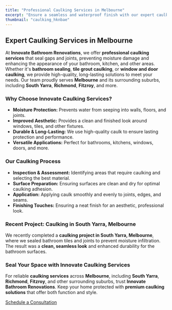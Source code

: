 ```yaml
---
title: "Professional Caulking Services in Melbourne"
excerpt: "Ensure a seamless and waterproof finish with our expert caulking services. Serving Melbourne and surrounding suburbs with high-quality caulking solutions."
thumbnail: "caulking_hknbae"
---
```


## Expert Caulking Services in Melbourne

At **Innovate Bathroom Renovations**, we offer **professional caulking services** that seal gaps and joints, preventing moisture damage and enhancing the appearance of your bathroom, kitchen, and other areas. Whether it's **bathroom sealing**, **tile grout caulking**, or **window and door caulking**, we provide high-quality, long-lasting solutions to meet your needs. Our team proudly serves **Melbourne** and its surrounding suburbs, including **South Yarra**, **Richmond**, **Fitzroy**, and more.

### Why Choose Innovate Caulking Services?

- **Moisture Protection:** Prevents water from seeping into walls, floors, and joints.
- **Improved Aesthetic:** Provides a clean and finished look around windows, tiles, and other fixtures.
- **Durable & Long-Lasting:** We use high-quality caulk to ensure lasting protection and performance.
- **Versatile Applications:** Perfect for bathrooms, kitchens, windows, doors, and more.

### Our Caulking Process

- **Inspection & Assessment:** Identifying areas that require caulking and selecting the best material.
- **Surface Preparation:** Ensuring surfaces are clean and dry for optimal caulking adhesion.
- **Application:** Applying caulk smoothly and evenly to joints, edges, and seams.
- **Finishing Touches:** Ensuring a neat finish for an aesthetic, professional look.

### Recent Project: Caulking in South Yarra, Melbourne

We recently completed a **caulking project in South Yarra, Melbourne**, where we sealed bathroom tiles and joints to prevent moisture infiltration. The result was a **clean, seamless look** and enhanced durability for the bathroom surfaces.

### Seal Your Space with Innovate Caulking Services

For reliable **caulking services** across **Melbourne**, including **South Yarra**, **Richmond**, **Fitzroy**, and other surrounding suburbs, trust **Innovate Bathroom Renovations**. Keep your home protected with **premium caulking solutions** that offer both function and style.

[Schedule a Consultation](/contact)
